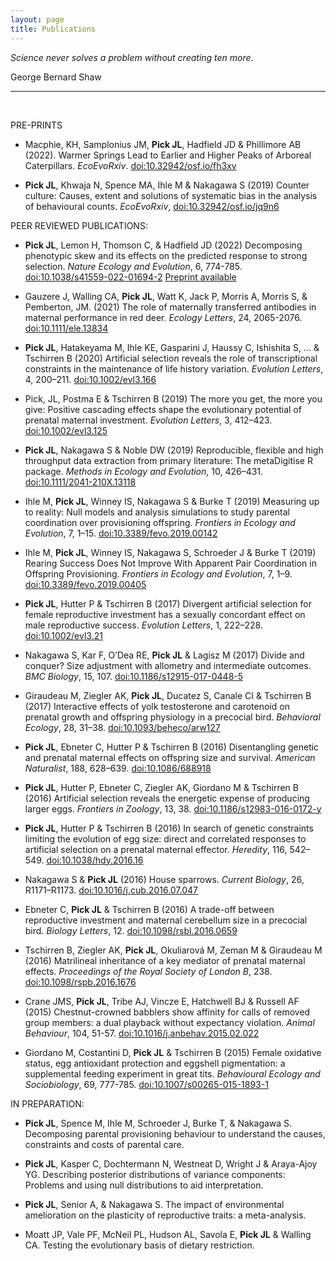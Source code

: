 ```yaml
---
layout: page
title: Publications
---
```



*Science never solves a problem without creating ten more*.

George Bernard Shaw

---

<br />


PRE-PRINTS

* Macphie, KH, Samplonius JM, **Pick JL**, Hadfield JD & Phillimore AB (2022). Warmer Springs Lead to Earlier and Higher Peaks of Arboreal Caterpillars. *EcoEvoRxiv*. [doi:10.32942/osf.io/fh3xv](https://ecoevorxiv.org/fh3xv/)

* **Pick JL**, Khwaja N, Spence MA, Ihle M & Nakagawa S (2019) Counter culture: Causes, extent and solutions of systematic bias in the analysis of behavioural counts. *EcoEvoRxiv*, [doi:10.32942/osf.io/jq9n6](https://ecoevorxiv.org/jq9n6/)



PEER REVIEWED PUBLICATIONS:
* **Pick JL**, Lemon H, Thomson C, & Hadfield JD (2022) Decomposing phenotypic skew and its effects on the predicted response to strong selection. *Nature Ecology and Evolution*, 6, 774-785. [doi:10.1038/s41559-022-01694-2](https://www.nature.com/articles/s41559-022-01694-2.pdf?proof=t) [Preprint available](https://ecoevorxiv.org/n4g5z/)

* Gauzere J, Walling CA, **Pick JL**, Watt K, Jack P, Morris A, Morris S, & Pemberton, JM. (2021) The role of maternally transferred antibodies in maternal performance in red deer. *Ecology Letters*, 24, 2065-2076. [doi:10.1111/ele.13834](https://onlinelibrary.wiley.com/doi/full/10.1111/ele.13834)

* **Pick JL**, Hatakeyama M, Ihle KE, Gasparini J, Haussy C, Ishishita S, ... & Tschirren B (2020) Artificial selection reveals the role of transcriptional constraints in the maintenance of life history variation. *Evolution Letters*, 4, 200–211. [doi:10.1002/evl3.166](https://onlinelibrary.wiley.com/doi/full/10.1002/evl3.166)

* Pick, JL, Postma E & Tschirren B (2019) The more you get, the more you give: Positive cascading effects shape the evolutionary potential of prenatal maternal investment. *Evolution Letters*, 3, 412–423. [doi:10.1002/evl3.125](https://onlinelibrary.wiley.com/doi/full/10.1002/evl3.125)

* **Pick JL**, Nakagawa S & Noble DW (2019) Reproducible, flexible and high throughput data extraction from primary literature: The metaDigitise R package. *Methods in Ecology and Evolution*, 10, 426–431. [doi:10.1111/2041-210X.13118](https://besjournals.onlinelibrary.wiley.com/doi/10.1111/2041-210X.13118)

* Ihle M, **Pick JL**, Winney IS, Nakagawa S & Burke T (2019) Measuring up to reality: Null models and analysis simulations to study parental coordination over provisioning offspring. *Frontiers in Ecology and Evolution*, 7, 1–15. [doi:10.3389/fevo.2019.00142](https://www.frontiersin.org/articles/10.3389/fevo.2019.00142/full)

* Ihle M, **Pick JL**, Winney IS, Nakagawa S, Schroeder J & Burke T (2019) Rearing Success Does Not Improve With Apparent Pair Coordination in Offspring Provisioning. *Frontiers in Ecology and Evolution*, 7, 1–9. [doi:10.3389/fevo.2019.00405](https://www.frontiersin.org/articles/10.3389/fevo.2019.00405/full)

* **Pick JL**, Hutter P & Tschirren B (2017) Divergent artificial selection for female reproductive investment has a sexually concordant effect on male reproductive success. *Evolution Letters*, 1, 222–228. [doi:10.1002/evl3.21](https://onlinelibrary.wiley.com/doi/full/10.1002/evl3.21)

* Nakagawa S, Kar F, O’Dea RE, **Pick JL** & Lagisz M (2017) Divide and conquer? Size adjustment with allometry and intermediate outcomes. *BMC Biology*, 15, 107. [doi:10.1186/s12915-017-0448-5](https://bmcbiol.biomedcentral.com/articles/10.1186/s12915-017-0448-5)

* Giraudeau M, Ziegler AK, **Pick JL**, Ducatez S, Canale CI & Tschirren B (2017) Interactive effects of yolk testosterone and carotenoid on prenatal growth and offspring physiology in a precocial bird. *Behavioral Ecology*, 28, 31–38. [doi:10.1093/beheco/arw127](https://academic.oup.com/beheco/article/28/1/31/2453499)

* **Pick JL**, Ebneter C, Hutter P & Tschirren B (2016) Disentangling genetic and prenatal maternal effects on offspring size and survival. *American Naturalist*, 188, 628–639. [doi:10.1086/688918](https://www.journals.uchicago.edu/doi/full/10.1086/688918)

* **Pick JL**, Hutter P, Ebneter C, Ziegler AK, Giordano M & Tschirren B (2016) Artificial selection reveals the energetic expense of producing larger eggs. *Frontiers in Zoology*, 13, 38. [doi:10.1186/s12983-016-0172-y](https://frontiersinzoology.biomedcentral.com/articles/10.1186/s12983-016-0172-y)

* **Pick JL**, Hutter P & Tschirren B (2016) In search of genetic constraints limiting the evolution of egg size: direct and correlated responses to artificial selection on a prenatal maternal effector. *Heredity*, 116, 542–549. [doi:10.1038/hdy.2016.16](https://www.nature.com/articles/hdy201616)

* Nakagawa S & **Pick JL** (2016) House sparrows. *Current Biology*, 26, R1171–R1173. [doi:10.1016/j.cub.2016.07.047](https://www.sciencedirect.com/science/article/pii/S0960982216308326?via%3Dihub)

* Ebneter C, **Pick JL** & Tschirren B (2016) A trade-off between reproductive investment and maternal cerebellum size in a precocial bird. *Biology Letters*, 12. [doi:10.1098/rsbl.2016.0659](https://royalsocietypublishing.org/doi/10.1098/rsbl.2016.0659)

* Tschirren B, Ziegler AK, **Pick JL**, Okuliarová M, Zeman M & Giraudeau M (2016) Matrilineal inheritance of a key mediator of prenatal maternal effects. *Proceedings of the Royal Society of London B*, 238. [doi:10.1098/rspb.2016.1676](https://royalsocietypublishing.org/doi/10.1098/rspb.2016.1676)

* Crane JMS, **Pick JL**, Tribe AJ, Vincze E, Hatchwell BJ & Russell AF (2015) Chestnut-crowned babblers show affinity for calls of removed group members: a dual playback without expectancy violation. *Animal Behaviour*, 104, 51-57. [doi:10.1016/j.anbehav.2015.02.022](https://www.sciencedirect.com/science/article/pii/S0003347215000846)

* Giordano M, Costantini D, **Pick JL** & Tschirren B (2015) Female oxidative status, egg antioxidant protection and eggshell pigmentation: a supplemental feeding experiment in great tits. *Behavioural Ecology and Sociobiology*, 69, 777-785. [doi:10.1007/s00265-015-1893-1](https://link.springer.com/article/10.1007/s00265-015-1893-1)



IN PREPARATION:

* **Pick JL**, Spence M, Ihle M, Schroeder J, Burke T, & Nakagawa S. Decomposing parental provisioning behaviour to understand the causes, constraints and costs of parental care. 

* **Pick JL**, Kasper C, Dochtermann N, Westneat D, Wright J & Araya-Ajoy YG. Describing posterior distributions of variance components: Problems and using null distributions to aid interpretation.

* **Pick JL**, Senior A, & Nakagawa S. The impact of environmental amelioration on the plasticity of reproductive traits: a meta-analysis.

* Moatt JP, Vale PF, McNeil PL, Hudson AL, Savola E, **Pick JL** & Walling CA. Testing the evolutionary basis of dietary restriction.

